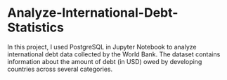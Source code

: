 # Analyze-International-Debt-Statistics
In this project, I used PostgreSQL in Jupyter Notebook to analyze international debt data collected by the World Bank. The dataset contains information about the amount of debt (in USD) owed by developing countries across several categories.
